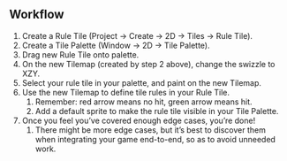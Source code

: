 ## Workflow

1. Create a Rule Tile (Project → Create → 2D → Tiles → Rule Tile).
2. Create a Tile Palette (Window → 2D → Tile Palette).
3. Drag new Rule Tile onto palette.
4. On the new Tilemap (created by step 2 above), change the swizzle to XZY.
5. Select your rule tile in your palette, and paint on the new Tilemap.
6. Use the new Tilemap to define tile rules in your Rule Tile.
    1. Remember: red arrow means no hit, green arrow means hit.
    2. Add a default sprite to make the rule tile visible in your Tile Palette.
7. Once you feel you’ve covered enough edge cases, you’re done!
    1. There might be more edge cases, but it’s best to discover them when integrating your game end-to-end, so as to avoid unneeded work.
